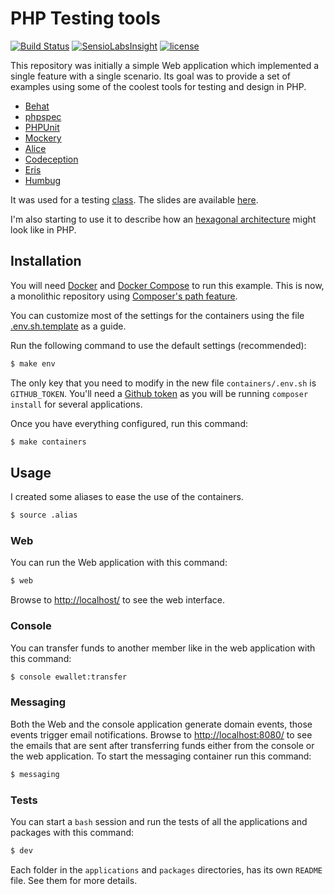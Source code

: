 # PHP Testing tools

[![Build Status](https://travis-ci.org/MontealegreLuis/php-testing-tools.svg?branch=master)](https://travis-ci.org/MontealegreLuis/php-testing-tools)
[![SensioLabsInsight](https://insight.sensiolabs.com/projects/b1fa13fc-3d1b-4b48-8bb1-4f0bb64d8a5b/mini.png)](https://insight.sensiolabs.com/projects/b1fa13fc-3d1b-4b48-8bb1-4f0bb64d8a5b)
[![license](https://img.shields.io/github/license/mashape/apistatus.svg?maxAge=2592000)]()

This repository was initially a simple Web application which implemented a
single feature with a single scenario. Its goal was to provide a set of examples
using some of the coolest tools for testing and design in PHP.

* [Behat][4]
* [phpspec][5]
* [PHPUnit][6]
* [Mockery][7]
* [Alice][8]
* [Codeception][9]
* [Eris][10]
* [Humbug][11]

It was used for a testing [class][1]. The slides are available [here][2].

I'm also starting to use it to describe how an [hexagonal architecture][12]
might look like in PHP.

## Installation

You will need [Docker][16] and [Docker Compose][17] to run this example. This is
now, a monolithic repository using [Composer's path feature][18].

You can customize most of the settings for the containers using the file
[.env.sh.template](containers/templates/.env.sh.template) as a guide.

Run the following command to use the default settings (recommended):

```bash
$ make env
```

The only key that you need to modify in the new file `containers/.env.sh` is
`GITHUB_TOKEN`. You'll need a [Github token][14] as you will be running
`composer install` for several applications.

Once you have everything configured, run this command:

```bash
$ make containers
```

## Usage

I created some aliases to ease the use of the containers.

```bash
$ source .alias
```

### Web

You can run the Web application with this command:

```bash
$ web
```

Browse to [http://localhost/][13] to see the web interface.

### Console

You can transfer funds to another member like in the web application with this
command:

```bash
$ console ewallet:transfer
```

### Messaging

Both the Web and the console application generate domain events, those events
trigger email notifications. Browse to [http://localhost:8080/][15] to see the
emails that are sent after transferring funds either from the console or the web
application. To start the messaging container run this command:

```bash
$ messaging
```

### Tests

You can start a `bash` session and run the tests of all the applications and
packages with this command:

```bash
$ dev
```

Each folder in the `applications` and `packages` directories, has its own
`README` file. See them for more details.

[1]: http://escuela.it/cursos/php-web-congress-2015/
[2]: http://bit.ly/php-testing-tools
[4]: http://behat.readthedocs.org/en/latest/
[5]: http://www.phpspec.net/en/latest/
[6]: https://phpunit.de/
[7]: http://docs.mockery.io/en/latest/
[8]: https://github.com/nelmio/alice
[9]: http://codeception.com/
[10]: https://github.com/giorgiosironi/eris
[11]: https://github.com/padraic/humbug
[12]: http://alistair.cockburn.us/Hexagonal+architecture
[13]: http://localhost/
[14]: https://github.com/settings/tokens
[15]: http://localhost:8080/
[16]: https://www.docker.com/
[17]: https://docs.docker.com/compose/
[18]: https://getcomposer.org/doc/05-repositories.md#path
